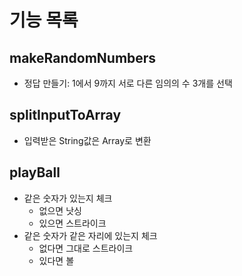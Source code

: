# 기능 목록
## makeRandomNumbers
- 정답 만들기: 1에서 9까지 서로 다른 임의의 수 3개를 선택

## splitInputToArray
- 입력받은 String값은 Array로 변환

## playBall
- 같은 숫자가 있는지 체크
  - 없으면 낫싱
  - 있으면 스트라이크
- 같은 숫자가 같은 자리에 있는지 체크
  - 없다면 그대로 스트라이크
  - 있다면 볼
